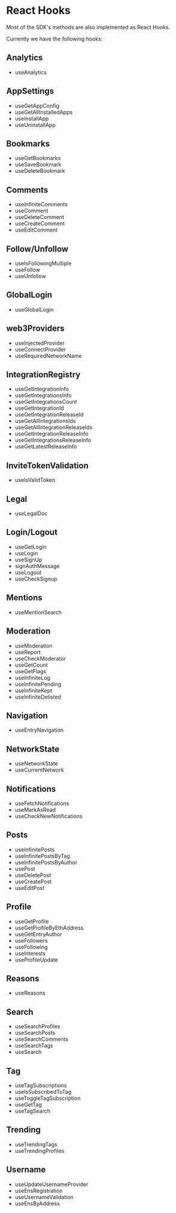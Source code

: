 

# React Hooks

Most of the SDK's methods are also implemented as React Hooks.


Currently we have the following hooks:


## Analytics
  - useAnalytics

## AppSettings
  - useGetAppConfig
  - useGetAllInstalledApps
  - useInstallApp
  - useUninstallApp

## Bookmarks
  - useGetBookmarks
  - useSaveBookmark
  - useDeleteBookmark

## Comments
 - useInfiniteComments
 - useComment
 - useDeleteComment
 - useCreateComment
 - useEditComment

## Follow/Unfollow
  - useIsFollowingMultiple
  - useFollow
  - useUnfollow

## GlobalLogin
  - useGlobalLogin

## web3Providers
  - useInjectedProvider
  - useConnectProvider
  - useRequiredNetworkName

## IntegrationRegistry
  - useGetIntegrationInfo
  - useGetIntegrationsInfo
  - useGetIntegrationsCount
  - useGetIntegrationId
  - useGetIntegrationReleaseId
  - useGetAllIntegrationsIds
  - useGetAllIntegrationReleaseIds
  - useGetIntegrationReleaseInfo
  - useGetIntegrationsReleaseInfo
  - useGetLatestReleaseInfo

## InviteTokenValidation
  - useIsValidToken

## Legal
  - useLegalDoc

## Login/Logout
  - useGetLogin
  - useLogin
  - useSignUp
  - signAuthMessage
  - useLogout
  - useCheckSignup

## Mentions
  - useMentionSearch

## Moderation
  - useModeration
  - useReport
  - useCheckModerator
  - useGetCount
  - useGetFlags
  - useInfiniteLog
  - useInfinitePending
  - useInfiniteKept
  - useInfiniteDelisted

## Navigation
  - useEntryNavigation

## NetworkState
  - useNetworkState
  - useCurrentNetwork

## Notifications
  - useFetchNotifications
  - useMarkAsRead
  - useCheckNewNotifications

## Posts
  - useInfinitePosts
  - useInfinitePostsByTag
  - useInfinitePostsByAuthor
  - usePost
  - useDeletePost
  - useCreatePost
  - useEditPost

## Profile
  - useGetProfile
  - useGetProfileByEthAddress
  - useGetEntryAuthor
  - useFollowers
  - useFollowing
  - useInterests
  - useProfileUpdate

## Reasons
  - useReasons

## Search
  - useSearchProfiles
  - useSearchPosts
  - useSearchComments
  - useSearchTags
  - useSearch

## Tag
  - useTagSubscriptions
  - useIsSubscribedToTag
  - useToggleTagSubscription
  - useGetTag
  - useTagSearch

## Trending
  - useTrendingTags
  - useTrendingProfiles

## Username
  - useUpdateUsernameProvider
  - useEnsRegistration
  - useUsernameValidation
  - useEnsByAddress
